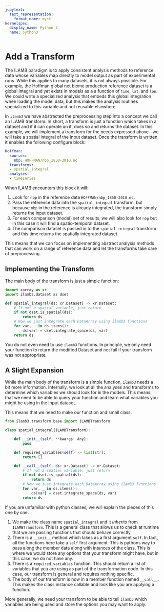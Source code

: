 ```yaml
---
jupytext:
  text_representation:
    format_name: myst
kernelspec:
  display_name: Python 3
  name: python3
---
```


# Add a Transform

The ILAMB paradigm is to apply consistent analysis methods to reference data whose variables map directly to model output as part of experimental runs. While this applies to many datasets, it is not always possible. For example, the Hoffman global net biome production reference dataset is a global integral and yet exists in models as a a function of `time`, `lat`, and `lon`. We could write a specialized analysis that embeds this global integration when loading the model data, but this makes the analysis routines specialized to this variable and not reusable elsewhere.

In `ilamb3` we have abstracted the preprocessing step into a concept we call an ILAMB transform. In short, a transform is just a function which takes in a dataset and if it can operate on it, does so and returns the dataset. In this example, we will implement a transform for the needs expressed above--we will take a spatial integral of the input dataset. Once the transform is written, it enables the following configure block:

```yaml
Hoffman:
  sources:
    nbp: HOFFMAN/nbp_1850-2010.nc
  transforms:
  - spatial_integral
  analyses:
  - timeseries
```

When ILAMB encounters this block it will:

1. Look for `nbp` in the reference data `HOFFMAN/nbp_1850-2010.nc`.
2. Pass the reference data into the `spatial_integral` transform, but because `nbp` in the reference is already integrated, the transform simply returns the input dataset.
3. For each comparison (model) set of results, we will also look for `nbp` but in this case it will find a spatio-temporal dataset.
4. The comparison dataset is passed in to the `spatial_integral` transform and this time returns the spatially integrated dataset.

This means that we can focus on implementing abstract analysis methods that can work on a range of reference data and let the transforms take care of preprocessing.

## Implementing the Transform

The main body of the transform is just a simple function:

```python
import xarray as xr
import ilamb3.dataset as dset

def spatial_integral(ds: xr.Dataset) -> xr.Dataset:
    # If not a spatial variable, just return
    if not dset.is_spatial(ds):
        return ds
    # Now we just integrate each DataArray using ilamb3 functions
    for var, _ in ds.items():
        ds[var] = dset.integrate_space(ds, var)
    return ds
```

You do not even need to use `ilamb3` functions. In principle, we only need your function to return the modified Dataset and not fail if your transform was not appropriate.

## A Slight Expansion

While the main body of the transform is a simple function, `ilamb3` needs a bit more information. Internally, we look at all the analyses and transforms to determine which variables we should look for in the models. This means that we need to be able to query your function and learn what variables you might be using in the input dataset.

This means that we need to make our function and small class.

```python
from ilamb3.transform.base import ILAMBTransform

class spatial_integral(ILAMBTransform):

    def __init__(self, **kwargs: Any):
        pass

    def required_variables(self) -> list[str]:
        return []

    def __call__(self, ds: xr.Dataset) -> xr.Dataset:
        # If not a spatial variable, just return
        if not dset.is_spatial(ds):
            return ds
        # Now we just integrate each DataArray using ilamb3 functions
        for var, _ in ds.items():
            ds[var] = dset.integrate_space(ds, var)
        return ds
```

If you are unfamiliar with python classes, we will explain the pieces of this one by one.

1. We make the class name `spatial_integral` and it *inherits* from `ILAMBTransform`. This is a general class that allows us to check at runtime that we are passing functions that should behave correctly.
2. There is a `__init__` method which takes as a first argument `self`. In fact, all the functions here take a `self` first argument. This is pythons way to pass along the member data along with intances of the class. This is where we would store any options that your transform might have, but in this case, we do not have any.
3. There is a `required_variables` function. This should return a list of variables that you are using as part of the transformation code. In this case, our transform is general and requires nothing specific.
4. The body of our transform is now in a member function named `__call__`. This makes the class instance callable and look like you are applying a function.

More generally, we need your transform to be able to tell `ilamb3` which variables are being used and store the options you may want to apply.
